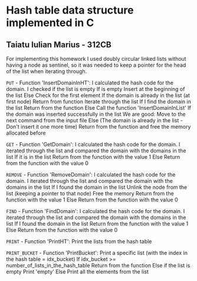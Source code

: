 # Hash table data structure implemented in C

## Taiatu Iulian Marius - 312CB

For implementing this homework I used doubly circular linked lists
without having a node as sentinel, so it was needed to keep a pointer 
for the head of the list when iterating through.

`PUT` - Function 'InsertDomainInHT':
    I calculated the hash code for the domain.
    I checked if the list is empty
        If is empty
            Insert at the beginning of the list
        Else
            Check for the first element
                If the domain is already in the list (at first node)
                    Return from function
                Iterate through the list
                If I find the domain in the list
                    Return from the function
                Else
                    Call the function 'InsertDomainInList'
                        If the domain was inserted successfully in the list
                            We are good: Move to the next command from the input file
                        Else (The domain is already in the list - Don't insert it one more time)
                            Return from the function and free the memory allocated before

`GET` - Function 'GetDomain':
    I calculated the hash code for the domain.
    I iterated through the list and compared the domain with the domains in the list
        If it is in the list
            Return from the function with the value 1
        Else
            Return from the function with the value 0

`REMOVE` - Function 'RemoveDomain':
    I calculated the hash code for the domain.
    I iterated through the list and compared the domain with the domains in the list
        If I found the domain in the list
            Unlink the node from the list (keeping a pointer to that node)
            Free the memory
            Return from the function with the value 1
        Else
            Return from the function with the value 0

`FIND` - Function 'FindDomain':
    I calculated the hash code for the domain.
    I iterated through the list and compared the domain with the domains in the list
        If I found the domain in the list
            Return from the function with the value 1
        Else
            Return from the function with the value 0

`PRINT` - Function 'PrintHT':
    Print the lists from the hash table

`PRINT_BUCKET` - Function 'PrintBucket':
    Print a specific list (with the index in the hash table = idx_bucket)
    If idx_bucket >= number_of_lists_in_the_hash_table
        Return from the function
    Else if the list is empty
        Print 'empty'
    Else
        Print all the elements from the list
